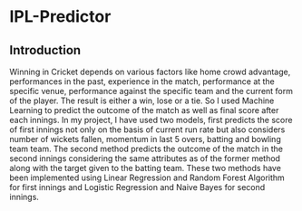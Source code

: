 # IPL-Predictor
## Introduction
Winning in Cricket depends on various factors like home crowd advantage, performances in the past, experience in the match, performance at the specific venue, performance against the specific team and the current form of the player. The result is either a win, lose or a tie. So I used Machine Learning to predict the outcome of the match as well as final score after each innings. In my project, I have used two models, first predicts the score of first innings not only on the basis of current run rate but also considers number of wickets fallen, momentum in last 5 overs, batting and bowling team team. The second method predicts the outcome of the match in the second innings considering the same attributes as of the former method along with the target given to the batting team. These two methods have been implemented using Linear Regression and Random Forest Algorithm for first innings and Logistic Regression and Naive Bayes for second innings.
